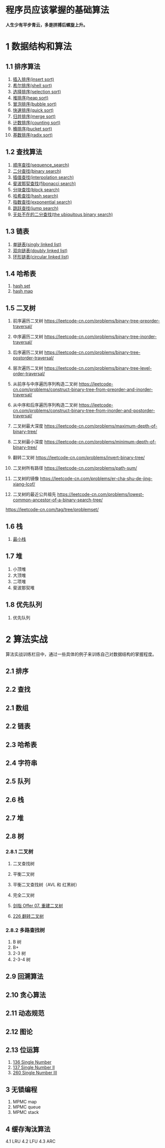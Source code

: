# 程序员应该掌握的基础算法

**人生少有平步青云，多是拼搏后螺旋上升。**

# 1 数据结构和算法

## 1.1 排序算法
1. [插入排序(insert sort)](https://github.com/xusworld/basic-algos/blob/master/algos/sort/insert_sort.h)
2. [希尔排序(shell sort)](https://github.com/xusworld/basic-algos/blob/master/algos/sort/shell_sort.h)
3. [选择排序(selection sort)](https://github.com/xusworld/basic-algos/blob/master/algos/sort/selection_sort.h)
4. [堆排序(heap sort)](https://github.com/xusworld/basic-algos/blob/master/algos/sort/heap_sort.h)
5. [冒泡排序(bubble sort)](https://github.com/xusworld/basic-algos/blob/master/algos/sort/bubble_sort.h)
6. [快速排序(quick sort)](https://github.com/xusworld/basic-algos/blob/master/algos/sort/quick_sort.h)
7. [归并排序(merge sort)](https://github.com/xusworld/basic-algos/blob/master/algos/sort/merge_sort.h)
8. [计数排序(counting sort)](https://github.com/xusworld/basic-algos/blob/master/algos/sort/counting_sort.h)
9. [桶排序(bucket sort)](https://github.com/xusworld/basic-algos/blob/master/algos/sort/bucket_sort.h)
10. [基数排序(radix sort)](https://github.com/xusworld/basic-algos/blob/master/algos/sort/radix_sort.h)

## 1.2 查找算法
1. [顺序查找(sequence_search)](https://github.com/xusworld/basic-algos/blob/master/algos/search/sequence_search.h)
2. [二分查找(binary search)](https://github.com/xusworld/basic-algos/blob/master/algos/search/binary_search.h)
3. [插值查找(interpolation search)](https://github.com/xusworld/basic-algos/blob/master/algos/search/interpolation_search.h)
4. [斐波那契查找(fibonacci search)](https://github.com/xusworld/basic-algos/blob/master/algos/search/fibonacci_search.h)
5. [分块查找(block search)](https://github.com/xusworld/basic-algos/blob/master/algos/search/block_search.h)
6. [哈希查找(hash search)](https://github.com/xusworld/basic-algos/blob/master/algos/search/hash_search.h)
7. [指数查找(exponential search)](https://github.com/xusworld/basic-algos/blob/master/algos/search/exponential_search.h)
8. [跳跃查找(jump search)](https://github.com/xusworld/basic-algos/blob/master/algos/search/jump_search.h)
9. [无处不在的二分查找(the ubiquitous binary search)](https://github.com/xusworld/basic-algos/blob/master/algos/search/the_ubiquitous_binary_search.h)

## 1.3 链表
1. [单链表(singly linked list)](https://github.com/xusworld/basic-algos/blob/master/algos/linked_list/singly_linked_list.h)
2. [双向链表(doubly linked list)](https://github.com/xusworld/basic-algos/blob/master/algos/linked_list/doubly_linked_list.h)
3. [环形链表(circular linked list)](https://github.com/xusworld/basic-algos/blob/master/algos/linked_list/circular_linked_list.h)



## 1.4 哈希表
1. [hash set](https://github.com/xusworld/basic-algos/blob/master/algos/hash/hash_set.h) 
2. [hash map](https://github.com/xusworld/basic-algos/blob/master/algos/hash/hash_map.h)

## 1.5 二叉树

1. 前序遍历二叉树
https://leetcode-cn.com/problems/binary-tree-preorder-traversal/

2. 中序遍历二叉树
https://leetcode-cn.com/problems/binary-tree-inorder-traversal/

3. 后序遍历二叉树
https://leetcode-cn.com/problems/binary-tree-postorder-traversal/

4. 层次遍历二叉树
https://leetcode-cn.com/problems/binary-tree-level-order-traversal/

5. 从前序与中序遍历序列构造二叉树
https://leetcode-cn.com/problems/construct-binary-tree-from-preorder-and-inorder-traversal/

6. 从中序和后序遍历序列构造二叉树
https://leetcode-cn.com/problems/construct-binary-tree-from-inorder-and-postorder-traversal/

7. 二叉树最大深度
https://leetcode-cn.com/problems/maximum-depth-of-binary-tree/

8. 二叉树最小深度
https://leetcode-cn.com/problems/minimum-depth-of-binary-tree/


8. 翻转二叉树
https://leetcode-cn.com/problems/invert-binary-tree/

9. 二叉树所有路径
https://leetcode-cn.com/problems/path-sum/

10. 二叉树的镜像
https://leetcode-cn.com/problems/er-cha-shu-de-jing-xiang-lcof/

11. 二叉树的最近公共祖先
https://leetcode-cn.com/problems/lowest-common-ancestor-of-a-binary-search-tree/



https://leetcode-cn.com/tag/tree/problemset/


## 1.6 栈
1. [最小栈](https://github.com/xusworld/basic-algos/blob/master/algos/leetcode/155_min_stack.h) 

## 1.7 堆
1. 小顶堆
2. 大顶堆
3. 二项堆
4. 斐波那契堆

## 1.8 优先队列
1. 优先队列

# 2 算法实战
算法实战训练栏目中，通过一些具体的例子来训练自己对数据结构的掌握程度。

## 2.1 排序

## 2.2 查找

## 2.1 数组

## 2.2 链表

## 2.3 哈希表

## 2.4 字符串

## 2.5 队列 

## 2.6 栈

## 2.7 堆 

## 2.8 树

### 2.8.1 二叉树
1. 二叉查找树
2. 平衡二叉树
3. 平衡二叉查找树（AVL 和 红黑树）
4. 完全二叉树

1. [剑指 Offer 07. 重建二叉树](https://leetcode-cn.com/problems/zhong-jian-er-cha-shu-lcof/)
2. [226 翻转二叉树](https://leetcode-cn.com/problems/invert-binary-tree/)


### 2.8.2 多路查找树

1. B 树
2. B+
3. 2-3 树
4. 2-3-4 树

## 2.9 回溯算法

## 2.10 贪心算法

## 2.11 动态规范

## 2.12 图论
 
## 2.13 位运算

1. [136 Single Number](https://leetcode.com/problems/single-number/)
2. [137 Single Number II](https://leetcode.com/problems/single-number-ii/)
3. [260 Single Number III](https://leetcode.com/problems/single-number-iii/)

## 3 无锁编程

1. MPMC map
2. MPMC queue
3. MPMC stack

## 4 缓存淘汰算法
4.1 LRU
4.2 LFU
4.3 ARC
